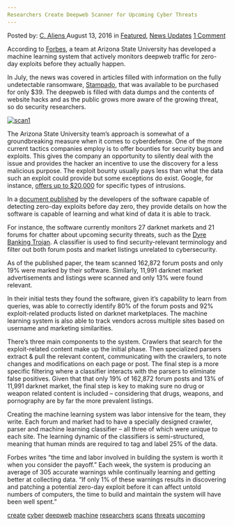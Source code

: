 ```yaml
---
Researchers Create Deepweb Scanner for Upcoming Cyber Threats
---
```

<article class="post-listing post-15088 post type-post status-publish format-standard has-post-thumbnail hentry  tag-create tag-cyber tag-deepweb tag-machine tag-researchers tag-scans tag-threats tag-upcoming">
    <div class="post-inner">
        <span>Posted by: <a href="https://www.deepdotweb.com/author/caliens/" title="">C. Aliens </a></span>
    <span>August 13, 2016</span>
    <span>in <a href="https://www.deepdotweb.com/category/deepdot-news/" rel="category tag">Featured</a>, <a href="https://www.deepdotweb.com/category/news-updates/" rel="category tag">News Updates</a></span>
    <span><a href="https://www.deepdotweb.com/2016/08/13/researchers-create-deepweb-scanner-upcoming-cyber-threats/#comments">1 Comment</a></span>
    </p>
    <div class="clear"></div>
    <div class="entry">
    <p>According to <a href="http://www.forbes.com/sites/kevinmurnane/2016/08/08/machine-learning-goes-dark-and-deep-to-find-zero-day-exploits-before-day-zero/#7433d2926d76">Forbes</a>, a team at Arizona State University has developed a machine learning system that actively monitors deepweb traffic for zero-day exploits before they actually happen.</p>
    <p>In July, the news was covered in articles filled with information on the fully undetectable ransomware, <a href="https://www.deepdotweb.com/2016/07/22/fud-ransomware-selling-on-darknet-markets-for-39/">Stampado</a>, that was available to be purchased for only $39. The deepweb is filled with data dumps and the contents of website hacks and as the public grows more aware of the growing threat, so do security researchers.</p>
    <p><a href="/imgs/2016/08/scan1.png"><img class="aligncenter size-full wp-image-15089" src="/imgs/2016/08/scan1.png" alt="scan1" width="981" height="298" srcset="/imgs/2016/08/scan1.png 981w, /imgs/2016/08/scan1-300x91.png 300w" sizes="(max-width: 981px) 100vw, 981px"/></a></p>
    <p>The Arizona State University team’s approach is somewhat of a groundbreaking measure when it comes to cyberdefense. One of the more current tactics companies employ is to offer bounties for security bugs and exploits. This gives the company an opportunity to silently deal with the issue and provides the hacker an incentive to use the discovery for a less malicious purpose. The exploit bounty usually pays less than what the data such an exploit could provide but some exceptions do exist. Google, for instance, <a href="https://www.google.com/about/appsecurity/reward-program/">offers up to $20,000</a> for specific types of intrusions.</p>
    <p>In a <a href="http://arxiv.org/pdf/1607.08583v1.pdf">document published</a> by the developers of the software capable of detecting zero-day exploits before day zero, they provide details on how the software is capable of learning and what kind of data it is able to track.</p>
    <p>For instance, the software currently monitors 27 darknet markets and 21 forums for chatter about upcoming security threats, such as the <a href="https://www.secureworks.com/research/dyre-banking-trojan">Dyre Banking Trojan</a>. A classifier is used to find security-relevant terminology and filter out both forum posts and market listings unrelated to cybersecurity.</p>
    <p>As of the published paper, the team scanned 162,872 forum posts and only 19% were marked by their software. Similarly, 11,991 darknet market advertisements and listings were scanned and only 13% were found relevant.</p>
    <p>In their initial tests they found the software, given it’s capability to learn from queries, was able to correctly identify 80% of the forum posts and 92% exploit-related products listed on darknet marketplaces. The machine learning system is also able to track vendors across multiple sites based on username and marketing similarities.</p>
    <p>There’s three main components to the system. Crawlers that search for the exploit-related content make up the initial phase. Then specialized parsers extract &amp; pull the relevant content, communicating with the crawlers, to note changes and modifications on each page or post. The final step is a more specific filtering where a classifier interacts with the parsers to eliminate false positives. Given that that only 19% of 162,872 forum posts and 13% of 11,991 darknet market, the final step is key to making sure no drug or weapon related content is included – considering that drugs, weapons, and pornography are by far the more prevalent listings.</p>
    <p>Creating the machine learning system was labor intensive for the team, they write. Each forum and market had to have a specially designed crawler, parser and machine learning classifier – all three of which were unique to each site. The learning dynamic of the classifiers is semi-structured, meaning that human minds are required to tag and label 25% of the data.</p>
    <p>Forbes writes “the time and labor involved in building the system is worth it when you consider the payoff.” Each week, the system is producing an average of 305 accurate warnings while continually learning and getting better at collecting data. “If only 1% of these warnings results in discovering and patching a potential zero-day exploit before it can affect untold numbers of computers, the time to build and maintain the system will have been well spent.”</p>
    </div>
    <a href="https://www.deepdotweb.com/tag/create/" rel="tag">create</a> <a href="https://www.deepdotweb.com/tag/cyber/" rel="tag">cyber</a> <a href="https://www.deepdotweb.com/tag/deepweb/" rel="tag">deepweb</a> <a href="https://www.deepdotweb.com/tag/machine/" rel="tag">machine</a> <a href="https://www.deepdotweb.com/tag/researchers/" rel="tag">researchers</a> <a href="https://www.deepdotweb.com/tag/scans/" rel="tag">scans</a> <a href="https://www.deepdotweb.com/tag/threats/" rel="tag">threats</a> <a href="https://www.deepdotweb.com/tag/upcoming/" rel="tag">upcoming</a></span> <span style="display:none" class="updated">2016-08-13</span>
    <div style="display:none" class="vcard author" itemprop="author" itemscope itemtype="http://schema.org/Person"><strong class="fn" itemprop="name"><a href="https://www.deepdotweb.com/author/caliens/" title="Posts by C. Aliens" rel="author">C. Aliens</a></strong></div>
    
